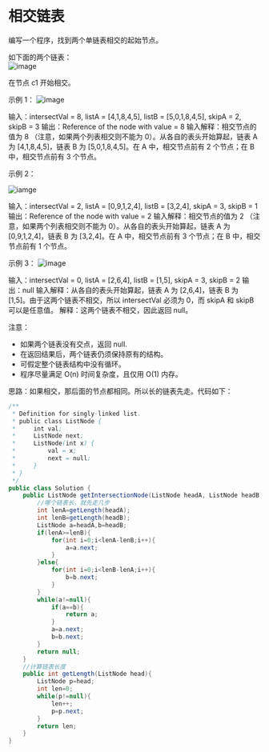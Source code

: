 #  相交链表
编写一个程序，找到两个单链表相交的起始节点。

如下面的两个链表：  
![image](https://assets.leetcode-cn.com/aliyun-lc-upload/uploads/2018/12/14/160_statement.png)


在节点 c1 开始相交。

 

示例 1：
![image](https://assets.leetcode-cn.com/aliyun-lc-upload/uploads/2018/12/14/160_example_1.png)


输入：intersectVal = 8, listA = [4,1,8,4,5], listB = [5,0,1,8,4,5], skipA = 2, skipB = 3
输出：Reference of the node with value = 8
输入解释：相交节点的值为 8 （注意，如果两个列表相交则不能为 0）。从各自的表头开始算起，链表 A 为 [4,1,8,4,5]，链表 B 为 [5,0,1,8,4,5]。在 A 中，相交节点前有 2 个节点；在 B 中，相交节点前有 3 个节点。
 

示例 2：

![iamge](https://assets.leetcode-cn.com/aliyun-lc-upload/uploads/2018/12/14/160_example_2.png)

输入：intersectVal = 2, listA = [0,9,1,2,4], listB = [3,2,4], skipA = 3, skipB = 1
输出：Reference of the node with value = 2
输入解释：相交节点的值为 2 （注意，如果两个列表相交则不能为 0）。从各自的表头开始算起，链表 A 为 [0,9,1,2,4]，链表 B 为 [3,2,4]。在 A 中，相交节点前有 3 个节点；在 B 中，相交节点前有 1 个节点。
 

示例 3：
![image](https://assets.leetcode-cn.com/aliyun-lc-upload/uploads/2018/12/14/160_example_3.png)


输入：intersectVal = 0, listA = [2,6,4], listB = [1,5], skipA = 3, skipB = 2
输出：null
输入解释：从各自的表头开始算起，链表 A 为 [2,6,4]，链表 B 为 [1,5]。由于这两个链表不相交，所以 intersectVal 必须为 0，而 skipA 和 skipB 可以是任意值。
解释：这两个链表不相交，因此返回 null。
 

注意：

* 如果两个链表没有交点，返回 null.
* 在返回结果后，两个链表仍须保持原有的结构。
* 可假定整个链表结构中没有循环。
* 程序尽量满足 O(n) 时间复杂度，且仅用 O(1) 内存。  

思路：如果相交，那后面的节点都相同。所以长的链表先走。代码如下：  
```java
/**
 * Definition for singly-linked list.
 * public class ListNode {
 *     int val;
 *     ListNode next;
 *     ListNode(int x) {
 *         val = x;
 *         next = null;
 *     }
 * }
 */
public class Solution {
    public ListNode getIntersectionNode(ListNode headA, ListNode headB) {
        //哪个链表长，就先走几步
        int lenA=getLength(headA);
        int lenB=getLength(headB);
        ListNode a=headA,b=headB;
        if(lenA>=lenB){
            for(int i=0;i<lenA-lenB;i++){
                a=a.next;
            }
        }else{
            for(int i=0;i<lenB-lenA;i++){
                b=b.next;
            }
        }
        while(a!=null){
            if(a==b){
                return a;
            }
            a=a.next;
            b=b.next;
        }
        return null;
    }
    //计算链表长度
    public int getLength(ListNode head){
        ListNode p=head;
        int len=0;
        while(p!=null){
            len++;
            p=p.next;
        }
        return len;
    }
}
```

